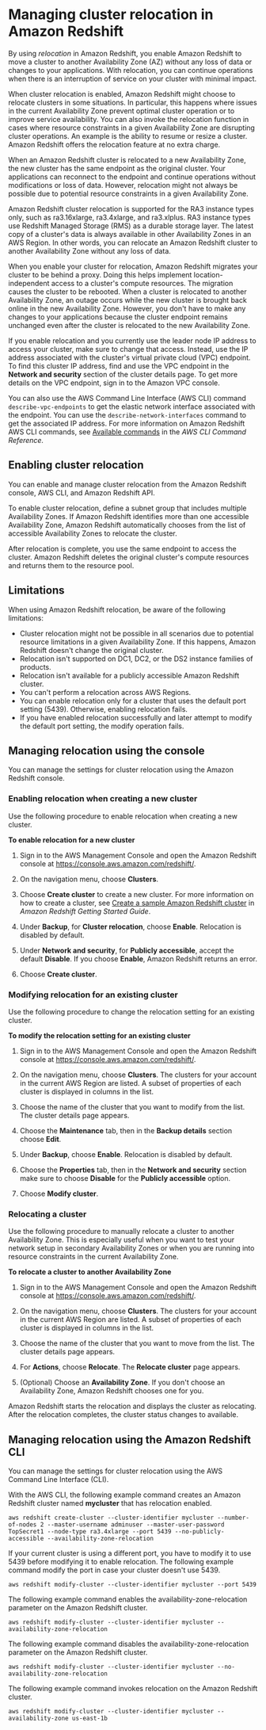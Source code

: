 # Managing cluster relocation in Amazon Redshift<a name="managing-cluster-recovery"></a>

By using *relocation* in Amazon Redshift, you enable Amazon Redshift to move a cluster to another Availability Zone \(AZ\) without any loss of data or changes to your applications\. With relocation, you can continue operations when there is an interruption of service on your cluster with minimal impact\.  

When cluster relocation is enabled, Amazon Redshift might choose to relocate clusters in some situations\. In particular, this happens where issues in the current Availability Zone prevent optimal cluster operation or to improve service availability\. You can also invoke the relocation function in cases where resource constraints in a given Availability Zone are disrupting cluster operations\. An example is the ability to resume or resize a cluster\. Amazon Redshift offers the relocation feature at no extra charge\.

When an Amazon Redshift cluster is relocated to a new Availability Zone, the new cluster has the same endpoint as the original cluster\. Your applications can reconnect to the endpoint and continue operations without modifications or loss of data\. However, relocation might not always be possible due to potential resource constraints in a given Availability Zone\.

Amazon Redshift cluster relocation is supported for the RA3 instance types only, such as ra3\.16xlarge, ra3\.4xlarge, and ra3\.xlplus\. RA3 instance types use Redshift Managed Storage \(RMS\) as a durable storage layer\. The latest copy of a cluster's data is always available in other Availability Zones in an AWS Region\. In other words, you can relocate an Amazon Redshift cluster to another Availability Zone without any loss of data\. 

When you enable your cluster for relocation, Amazon Redshift migrates your cluster to be behind a proxy\. Doing this helps implement location\-independent access to a cluster's compute resources\. The migration causes the cluster to be rebooted\. When a cluster is relocated to another Availability Zone, an outage occurs while the new cluster is brought back online in the new Availability Zone\. However, you don't have to make any changes to your applications because the cluster endpoint remains unchanged even after the cluster is relocated to the new Availability Zone\. 

If you enable relocation and you currently use the leader node IP address to access your cluster, make sure to change that access\. Instead, use the IP address associated with the cluster's virtual private cloud \(VPC\) endpoint\. To find this cluster IP address, find and use the VPC endpoint in the **Network and security** section of the cluster details page\. To get more details on the VPC endpoint, sign in to the Amazon VPC console\. 

You can also use the AWS Command Line Interface \(AWS CLI\) command `describe-vpc-endpoints` to get the elastic network interface associated with the endpoint\. You can use the `describe-network-interfaces` command to get the associated IP address\. For more information on Amazon Redshift AWS CLI commands, see [ Available commands](https://docs.aws.amazon.com/cli/latest/reference/redshift/index.html) in the *AWS CLI Command Reference\.*  

## Enabling cluster relocation<a name="using-recovery"></a>

You can enable and manage cluster relocation from the Amazon Redshift console, AWS CLI, and Amazon Redshift API\.  

To enable cluster relocation, define a subnet group that includes multiple Availability Zones\. If Amazon Redshift identifies more than one accessible Availability Zone, Amazon Redshift automatically chooses from the list of accessible Availability Zones to relocate the cluster\.

After relocation is complete, you use the same endpoint to access the cluster\. Amazon Redshift deletes the original cluster's compute resources and returns them to the resource pool\.

## Limitations<a name="limitations-recovery"></a>

When using Amazon Redshift relocation, be aware of the following limitations:
+ Cluster relocation might not be possible in all scenarios due to potential resource limitations in a given Availability Zone\. If this happens, Amazon Redshift doesn't change the original cluster\.
+ Relocation isn't supported on DC1, DC2, or the DS2 instance families of products\.
+ Relocation isn't available for a publicly accessible Amazon Redshift cluster\.
+ You can't perform a relocation across AWS Regions\.
+ You can enable relocation only for a cluster that uses the default port setting \(5439\)\. Otherwise, enabling relocation fails\. 
+ If you have enabled relocation successfully and later attempt to modify the default port setting, the modify operation fails\.

## Managing relocation using the console<a name="cluster-recovery-console"></a>

You can manage the settings for cluster relocation using the Amazon Redshift console\.

### Enabling relocation when creating a new cluster<a name="enable-relocate-new-cluster."></a>

Use the following procedure to enable relocation when creating a new cluster\. 

**To enable relocation for a new cluster**

1. Sign in to the AWS Management Console and open the Amazon Redshift console at [https://console\.aws\.amazon\.com/redshift/](https://console.aws.amazon.com/redshift/)\.

1. On the navigation menu, choose **Clusters**\. 

1. Choose **Create cluster** to create a new cluster\. For more information on how to create a cluster, see [Create a sample Amazon Redshift cluster](https://docs.aws.amazon.com/redshift/latest/gsg/rs-gsg-launch-sample-cluster.html) in *Amazon Redshift Getting Started Guide*\.

1. Under **Backup**, for **Cluster relocation**, choose **Enable**\. Relocation is disabled by default\.

1. Under **Network and security**, for **Publicly accessible**, accept the default **Disable**\. If you choose **Enable**, Amazon Redshift returns an error\.

1. Choose **Create cluster**\.

### Modifying relocation for an existing cluster<a name="modify-relocate-cluster."></a>

Use the following procedure to change the relocation setting for an existing cluster\.

**To modify the relocation setting for an existing cluster**

1. Sign in to the AWS Management Console and open the Amazon Redshift console at [https://console\.aws\.amazon\.com/redshift/](https://console.aws.amazon.com/redshift/)\.

1. On the navigation menu, choose **Clusters**\. The clusters for your account in the current AWS Region are listed\. A subset of properties of each cluster is displayed in columns in the list\.

1. Choose the name of the cluster that you want to modify from the list\. The cluster details page appears\.

1. Choose the **Maintenance** tab, then in the **Backup details** section choose **Edit**\.

1. Under **Backup**, choose **Enable**\. Relocation is disabled by default\. 

1. Choose the **Properties** tab, then in the **Network and security** section make sure to choose **Disable** for the **Publicly accessible** option\.

1. Choose **Modify cluster**\.

### Relocating a cluster<a name="relocate-cluster."></a>

Use the following procedure to manually relocate a cluster to another Availability Zone\. This is especially useful when you want to test your network setup in secondary Availability Zones or when you are running into resource constraints in the current Availability Zone\. 

**To relocate a cluster to another Availability Zone**

1. Sign in to the AWS Management Console and open the Amazon Redshift console at [https://console\.aws\.amazon\.com/redshift/](https://console.aws.amazon.com/redshift/)\.

1. On the navigation menu, choose **Clusters**\. The clusters for your account in the current AWS Region are listed\. A subset of properties of each cluster is displayed in columns in the list\.

1. Choose the name of the cluster that you want to move from the list\. The cluster details page appears\.

1. For **Actions**, choose **Relocate**\. The **Relocate cluster** page appears\.

1. \(Optional\) Choose an **Availability Zone**\. If you don't choose an Availability Zone, Amazon Redshift chooses one for you\.

Amazon Redshift starts the relocation and displays the cluster as relocating\. After the relocation completes, the cluster status changes to available\.

## Managing relocation using the Amazon Redshift CLI<a name="cluster-recovery-cli"></a>

You can manage the settings for cluster relocation using the AWS Command Line Interface \(CLI\)\.

With the AWS CLI, the following example command creates an Amazon Redshift cluster named **mycluster** that has relocation enabled\.

```
aws redshift create-cluster --cluster-identifier mycluster --number-of-nodes 2 --master-username adminuser --master-user-password TopSecret1 --node-type ra3.4xlarge --port 5439 --no-publicly-accessible --availability-zone-relocation
```

If your current cluster is using a different port, you have to modify it to use 5439 before modifying it to enable relocation\. The following example command modify the port in case your cluster doesn't use 5439\.

```
aws redshift modify-cluster --cluster-identifier mycluster --port 5439
```

The following example command enables the availability\-zone\-relocation parameter on the Amazon Redshift cluster\.

```
aws redshift modify-cluster --cluster-identifier mycluster --availability-zone-relocation
```

The following example command disables the availability\-zone\-relocation parameter on the Amazon Redshift cluster\.

```
aws redshift modify-cluster --cluster-identifier mycluster --no-availability-zone-relocation
```

The following example command invokes relocation on the Amazon Redshift cluster\.

```
aws redshift modify-cluster --cluster-identifier mycluster --availability-zone us-east-1b
```